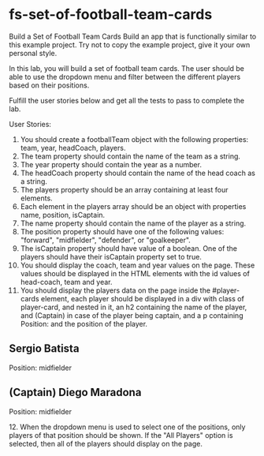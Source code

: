 # fs-set-of-football-team-cards

Build a Set of Football Team Cards
Build an app that is functionally similar to this example project. Try not to copy the example project, give it your own personal style.

In this lab, you will build a set of football team cards. The user should be able to use the dropdown menu and filter between the different players based on their positions.

Fulfill the user stories below and get all the tests to pass to complete the lab.

User Stories:

1. You should create a footballTeam object with the following properties: team, year, headCoach, players.
2. The team property should contain the name of the team as a string.
3. The year property should contain the year as a number.
4. The headCoach property should contain the name of the head coach as a string.
5. The players property should be an array containing at least four elements.
6. Each element in the players array should be an object with properties name, position, isCaptain.
7. The name property should contain the name of the player as a string.
8. The position property should have one of the following values: "forward", "midfielder", "defender", or "goalkeeper".
9. The isCaptain property should have value of a boolean. One of the players should have their isCaptain property set to true.
10. You should display the coach, team and year values on the page. These values should be displayed in the HTML elements with the id values of head-coach, team and year.
11. You should display the players data on the page inside the #player-cards element, each player should be displayed in a div with class of player-card, and nested in it, an h2 containing the name of the player, and (Captain) in case of the player being captain, and a p containing Position: and the position of the player.

<div class="player-card">
  <h2>Sergio Batista</h2>
  <p>Position: midfielder</p>
</div>
<div class="player-card">
  <h2>(Captain) Diego Maradona</h2>
  <p>Position: midfielder</p>
</div>
12. When the dropdown menu is used to select one of the positions, only players of that position should be shown. If the "All Players" option is selected, then all of the players should display on the page.